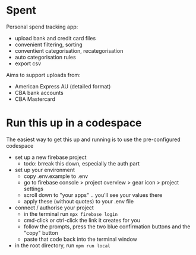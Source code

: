 # Spent

Personal spend tracking app:

- upload bank and credit card files
- convenient filtering, sorting
- conventient categorisation, recategorisation
- auto categorisation rules
- export csv

Aims to support uploads from:

- American Express AU (detailed format)
- CBA bank accounts
- CBA Mastercard

# Run this up in a codespace

The easiest way to get this up and running is to use the pre-configured codespace

- set up a new firebase project
  - todo: brreak this down, especially the auth part
- set up your environment
  - copy .env.example to .env
  - go to firebase console > project overview > gear icon > project settings
  - scroll down to "your apps" .. you'll see your values there
  - apply these (without quotes) to your .env file
- connect / authorise your project
  - in the terminal run `npx firebase login`
  - cmd-click or ctrl-click the link it creates for you
  - follow the prompts, press the two blue confirmation buttons and the "copy" button
  - paste that code back into the terminal window
- in the root directory, run `npm run local`
